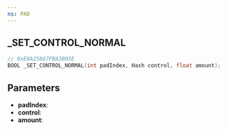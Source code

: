 ```yaml
---
ns: PAD
---
```

## _SET_CONTROL_NORMAL

```c
// 0xE8A25867FBA3B05E
BOOL _SET_CONTROL_NORMAL(int padIndex, Hash control, float amount);
```

## Parameters
* **padIndex**:
* **control**:
* **amount**:
